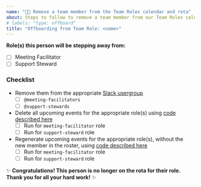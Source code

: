 ```yaml
---
name: "👋🏻 Remove a team member from the Team Roles calendar and rota"
about: Steps to follow to remove a team member from our Team Roles calendar and rota
# labels: "type: offboard"
title: "Offboarding from Team Role: <name>"
---
```


**Role(s) this person will be stepping away from:**

- [ ] Meeting Facilitator
- [ ] Support Steward

### Checklist

- Remove them from the appropriate [Slack usergroup](https://2i2c.slack.com/admin/user_groups)
  - [ ] `@meeting-facilitators`
  - [ ] `@support-stewards`
- Delete all upcoming events for the appropriate role(s) using [code described here](https://github.com/2i2c-org/team-roles-geekbot-sweep/blob/HEAD/README.md#delete_events_bulkpy)
  - [ ] Run for `meeting-facilitator` role
  - [ ] Run for `support-steward` role
- Regenerate upcoming events for the appropriate role(s), without the new member in the roster, using [code described here](https://github.com/2i2c-org/team-roles-geekbot-sweep/blob/HEAD/README.md#create_events_bulkpy)
  - [ ] Run for `meeting-facilitator` role
  - [ ] Run for `support-steward` role

:sparkles: **Congratulations! This person is no longer on the rota for their role. Thank you for all your hard work!** :sparkles:
